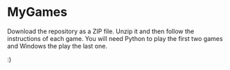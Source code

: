 # MyGames



Download the repository as a ZIP file. Unzip it and then follow the instructions of each game. 
You will need Python to play the first two games and Windows the play the last one.

:)
